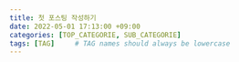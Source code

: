 ```yaml
---
title: 첫 포스팅 작성하기
date: 2022-05-01 17:13:00 +09:00
categories: [TOP_CATEGORIE, SUB_CATEGORIE]
tags: [TAG]     # TAG names should always be lowercase
---
```



